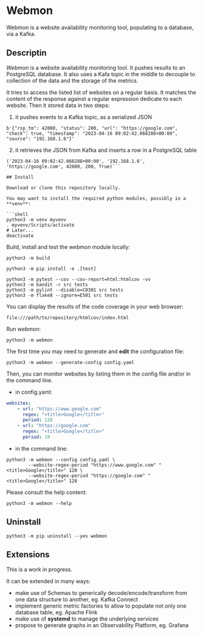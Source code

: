 # Webmon
Webmon is a website availability monitoring tool, populating to a database, via a Kafka.

## Descriptin

*Webmon* is a website availability monitoring tool. It pushes results to an PostgreSQL database. It also uses a Kafa topic in the middle to decouple to collection of the data and the storage of the metrics.

It tries to access the listed list of websites on a regular basis. It matches the content of the response against a regular expression dedicate to each website.
Then it stored data in two steps:
1. it pushes events to a Kafka topic, as a serialized JSON

```b'{"rsp_tm": 42000, "status": 200, "url": "https://google.com", "check": true, "timestamp": "2023-04-16 09:02:42.068288+00:00", "source": "192.168.1.6"}'```

2. it retrieves the JSON from Kafka and inserts a row in a PostgreSQL table

```INSERT INTO default_table (time_stamp, source, target, elasped_us, status, valid) VALUES (%s, %s, %s, %s, %s, %s)
('2023-04-16 09:02:42.068288+00:00', '192.168.1.6', 'https://google.com', 42000, 200, True)```

## Install

Download or clone this repository locally.

You may want to install the required python modules, possibly in a **venv**:

```shell
python3 -m venv myvenv
. myvenv/Scripts/activate
# Later...
deactivate
```

Build, install and test the *webmon* module locally:

```shell
python3 -m build

python3 -m pip install -e .[test]

python3 -m pytest --cov --cov-report=html:htmlcov -vv
python3 -m bandit -r src tests
python3 -m pylint --disable=C0301 src tests
python3 -m flake8 --ignore=E501 src tests
```

You can display the results of the code coverage in your web browser:

`file:///path/to/repository/htmlcov/index.html`

Run *webmon*:

```shell
python3 -m webmon
```

The first time you may need to generate and **edit** the configuration file:

```shell
python3 -m webmon --generate-config config.yaml
```

Then, you can monitor websites by listing them in the config file and/or in the command line.

- in config.yaml:

```yaml
websites:
    - url: "https://www.google.com"
      regex: "<title>Google</title>"
      period: 120
    - url: "https://google.com"
      regex: "<title>Google</title>"
      period: 10
```

- in the command line:

```shell
python3 -m webmon --config config.yaml \
        --website-regex-period "https://www.google.com" "<title>Google</title>" 120 \
        --website-regex-period "https://google.com" "<title>Google</title>" 120
```

Please consult the help content:

```shell
python3 -m webmon --help
```

## Uninstall

```shell
python3 -m pip uninstall --yes webmon
```

## Extensions

This is a work in progress.

It can be extended in many ways:
- make use of Schemas to generically decode/encode/transform from one data structure to another, eg. Kafka Connect
- implement generic metric factories to allow to populate not only one database table, eg. Apache Flink
- make use of **systemd** to manage the underlying services
- propose to generate graphs in an Observability Platform, eg. Grafana